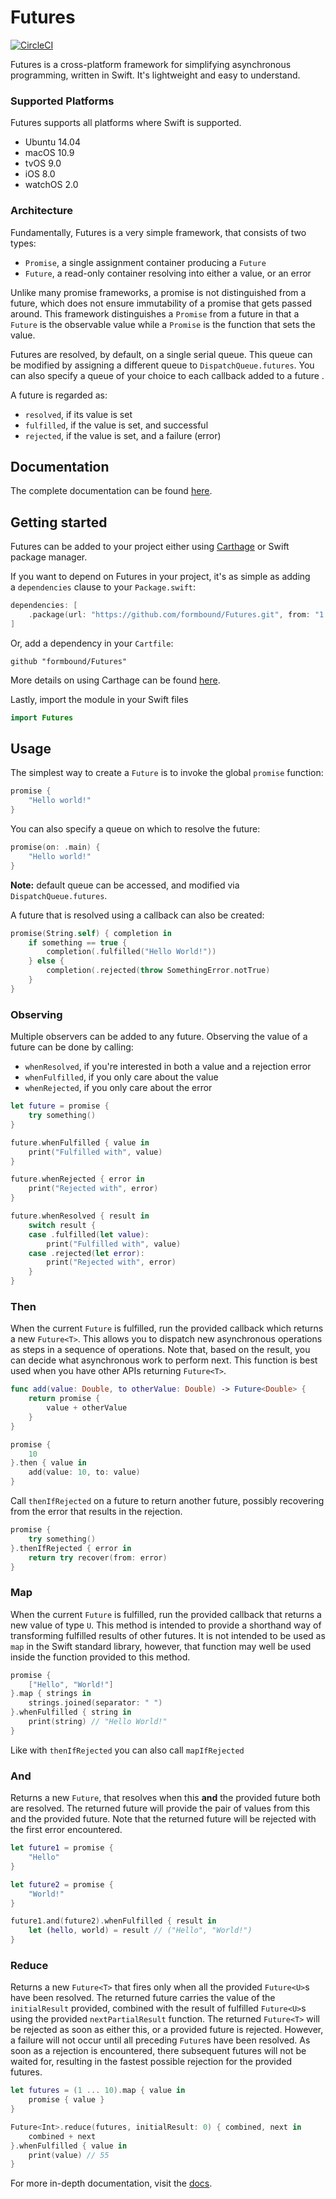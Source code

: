 # Futures
[![CircleCI](https://circleci.com/gh/formbound/Futures.svg?style=svg)](https://circleci.com/gh/formbound/Futures)

Futures is a cross-platform framework for simplifying asynchronous programming, written in Swift. It's lightweight and easy to understand.



### Supported Platforms

Futures supports all platforms where Swift is supported.

* Ubuntu 14.04
* macOS 10.9
* tvOS 9.0
* iOS 8.0
* watchOS 2.0



### Architecture

Fundamentally, Futures is a very simple framework, that consists of two types:

* `Promise`, a single assignment container producing a `Future`
* `Future`, a read-only container resolving into either a value, or an error



Unlike many promise frameworks, a promise is not distinguished from a future, which does not ensure immutability of a promise that gets passed around. This framework distinguishes a `Promise` from a future in that a `Future` is the observable value while a `Promise` is the function that sets the value.



Futures are resolved, by default, on a single serial queue. This queue can be modified by assigning a different queue to `DispatchQueue.futures`. You can also specify a queue of your choice to each callback added to a future .



A future is regarded as:

* `resolved`, if its value is set
* `fulfilled`, if the value is set, and successful
* `rejected`, if the value is set, and a failure (error)



## Documentation

The complete documentation can be found [here](https://formbound.github.io/Futures/).

## Getting started

Futures can be added to your project either using [Carthage](https://github.com/Carthage/Carthage) or Swift package manager.



If you want to depend on Futures in your project, it's as simple as adding a `dependencies` clause to your `Package.swift`:

```swift
dependencies: [
    .package(url: "https://github.com/formbound/Futures.git", from: "1.0.2")
]
```

Or, add a dependency in your `Cartfile`:

```
github "formbound/Futures"
```

More details on using Carthage can be found [here](https://github.com/Carthage/Carthage#quick-start).

Lastly, import the module in your Swift files

```swift
import Futures
```



## Usage

The simplest way to create a `Future` is to invoke the global `promise` function:

```swift
promise {
    "Hello world!"
}
```

You can also specify a queue on which to resolve the future:

```swift
promise(on: .main) {
    "Hello world!"
}
```

**Note:** default queue can be accessed, and modified via `DispatchQueue.futures`.

A future that is resolved using a callback can also be created:

```swift
promise(String.self) { completion in
    if something == true {
        completion(.fulfilled("Hello World!"))
    } else {
        completion(.rejected(throw SomethingError.notTrue)
    }
}
```



### Observing

Multiple observers can be added to any future. Observing the value of a future can be done by calling:

* `whenResolved`, if you're interested in both a value and a rejection error 
* `whenFulfilled`, if you only care about the value
* `whenRejected`, if you only care about the error



```swift
let future = promise {
    try something()
}

future.whenFulfilled { value in
    print("Fulfilled with", value)
}

future.whenRejected { error in
    print("Rejected with", error)
}

future.whenResolved { result in
    switch result {
    case .fulfilled(let value):
        print("Fulfilled with", value)
    case .rejected(let error):
        print("Rejected with", error)
    }
}
```



### Then

When the current `Future` is fulfilled, run the provided callback which returns a new `Future<T>`. This allows you to dispatch new asynchronous operations as steps in a sequence of operations. Note that, based on the result, you can decide what asynchronous work to perform next. This function is best used when you have other APIs returning `Future<T>`.

```swift
func add(value: Double, to otherValue: Double) -> Future<Double> {
    return promise {
        value + otherValue
    }
}

promise {
    10
}.then { value in
    add(value: 10, to: value)
}
```

Call `thenIfRejected`  on a future to return another future, possibly recovering from the error that results in the rejection.

```swift
promise {
    try something()
}.thenIfRejected { error in
    return try recover(from: error)
}
```

### Map

When the current `Future` is fulfilled, run the provided callback that returns a new value of type `U`. This method is intended to provide a shorthand way of transforming fulfilled results of other futures. It is not intended to be used as `map` in the Swift standard library, however, that function may well be used inside the function provided to this method.

```swift
promise {
    ["Hello", "World!"]
}.map { strings in
    strings.joined(separator: " ")
}.whenFulfilled { string in
    print(string) // "Hello World!"
}
```

Like with `thenIfRejected` you can also call `mapIfRejected`

### And

Returns a new `Future`, that resolves when this **and** the provided future both are resolved. The returned future will provide the pair of values from this and the provided future. Note that the returned future will be rejected with the first error encountered.

```swift
let future1 = promise {
    "Hello"
}

let future2 = promise {
    "World!"
}

future1.and(future2).whenFulfilled { result in
    let (hello, world) = result // ("Hello", "World!")
}
```



### Reduce

Returns a new `Future<T>` that fires only when all the provided `Future<U>`s have been resolved. The returned future carries the value of the `initialResult` provided, combined with the result of fulfilled `Future<U>`s using the provided `nextPartialResult` function. The returned `Future<T>` will be rejected as soon as either this, or a provided future is rejected. However, a failure will not occur until all preceding `Future`s have been resolved. As soon as a rejection is encountered, there subsequent futures will not be waited for, resulting in the fastest possible rejection for the provided futures.

```swift
let futures = (1 ... 10).map { value in
    promise { value }
}

Future<Int>.reduce(futures, initialResult: 0) { combined, next in
    combined + next
}.whenFulfilled { value in
    print(value) // 55
}
```



For more in-depth documentation, visit the [docs](https://formbound.github.io/Futures/).